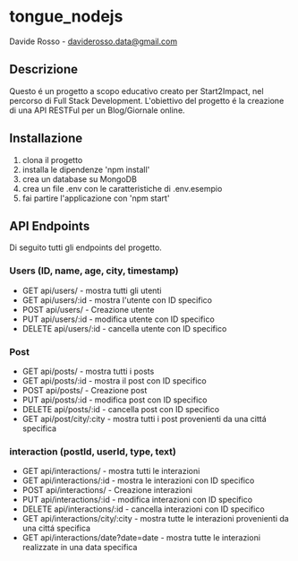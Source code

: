 # tongue_nodejs
Davide Rosso - daviderosso.data@gmail.com

## Descrizione

Questo é un progetto a scopo educativo creato per Start2Impact, nel percorso di Full Stack Development.
L'obiettivo del progetto é la creazione di una API RESTFul per un Blog/Giornale online.

## Installazione

1. clona il progetto
2. installa le dipendenze 'npm install'
3. crea un database su MongoDB
4. crea un file .env con le caratteristiche di .env.esempio
5. fai partire l'applicazione con 'npm start'

## API Endpoints

Di seguito tutti gli endpoints del progetto.

### Users (ID, name, age, city, timestamp)

* GET api/users/ - mostra tutti gli utenti 
* GET api/users/:id - mostra l'utente con ID specifico
* POST api/users/ - Creazione utente 
* PUT api/users/:id - modifica utente con ID specifico
* DELETE api/users/:id - cancella utente con ID specifico

### Post


* GET api/posts/ - mostra tutti i posts
* GET api/posts/:id - mostra il post con ID specifico
* POST api/posts/ - Creazione post 
* PUT api/posts/:id - modifica post con ID specifico
* DELETE api/posts/:id - cancella post con ID specifico
* GET api/post/city/:city - mostra tutti i post provenienti da una cittá specifica


### interaction (postId, userId, type, text)


* GET api/interactions/ - mostra tutti le interazioni
* GET api/interactions/:id - mostra le interazioni con ID specifico
* POST api/interactions/ - Creazione interazioni 
* PUT api/interactions/:id - modifica interazioni con ID specifico
* DELETE api/interactions/:id - cancella interazioni con ID specifico
* GET api/interactions/city/:city - mostra tutte le interazioni provenienti da una cittá specifica
* GET api/interactions/date?date=date - mostra tutte le interazioni realizzate in una data specifica

